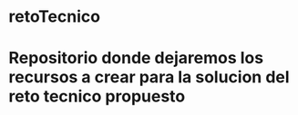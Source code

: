# retoTecnico

# Repositorio donde dejaremos los recursos a crear para la solucion del reto tecnico propuesto